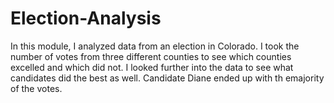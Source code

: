 # Election-Analysis

In this module, I analyzed data from an election in Colorado. 
I took the number of votes from three different counties to see which counties excelled and which did not. 
I looked further into the data to see what candidates did the best as well. Candidate Diane ended up with th emajority of the votes.
